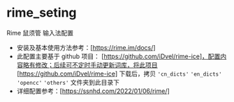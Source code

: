 # rime_seting

Rime 鼠须管 输入法配置

- 安装及基本使用方法参考：[https://rime.im/docs/]
- 此配置主要基于 github 项目： [https://github.com/iDvel/rime-ice]，配置内容略有修改；后续可不定时手动更新词库，将此项目 [https://github.com/iDvel/rime-ice] 下载后，拷贝 `'cn_dicts'` `'en_dicts'` `'opencc'` `'others'` 文件夹到此目录下
- 详细配置参考：[https://ssnhd.com/2022/01/06/rime/]
